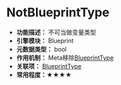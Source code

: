# NotBlueprintType

- **功能描述：** 不可当做变量类型
- **引擎模块：** Blueprint
- **元数据类型：** bool
- **作用机制：** Meta移除[BlueprintType](../../../Meta/Blueprint/BlueprintType.md)
- **关联项：** [BlueprintType](BlueprintType/BlueprintType.md)
- **常用程度：★★★★**